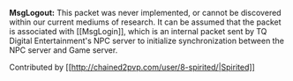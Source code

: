 **MsgLogout:** This packet was never implemented, or cannot be discovered within our current mediums of research. It can be assumed that the packet is associated with [[MsgLogin]], which is an internal packet sent by TQ Digital Entertainment's NPC server to initialize synchronization between the NPC server and Game server. 

Contributed by [[http://chained2pvp.com/user/8-spirited/|Spirited]]
